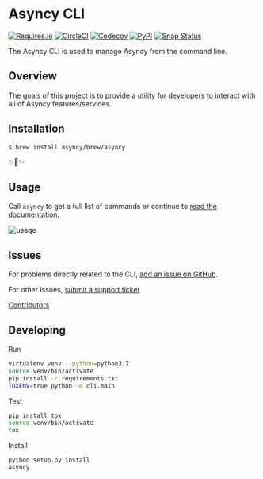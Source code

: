 # Asyncy CLI

[![Requires.io](https://img.shields.io/requires/github/asyncy/cli.svg?style=flat-square)](https://requires.io/github/asyncy/cli/requirements/?branch=master)
[![CircleCI](https://img.shields.io/circleci/project/github/asyncy/cli.svg?style=flat-square)](https://circleci.com/gh/asyncy/cli)
[![Codecov](https://img.shields.io/codecov/c/github/asyncy/cli.svg?style=flat-square)](https://codecov.io/gh/asyncy/cli)
[![PyPI](https://img.shields.io/pypi/v/asyncy.svg?style=flat-square)](https://pypi.org/project/asyncy/)
[![Snap Status](https://build.snapcraft.io/badge/asyncy/snapcraft.svg)](https://build.snapcraft.io/user/asyncy/snapcraft)

The Asyncy CLI is used to manage Asyncy from the command line.

## Overview

The goals of this project is to provide a utility for developers to interact with all of Asyncy features/services.

## Installation

```shell
$ brew install asyncy/brew/asyncy
```

✨🍰✨

## Usage

Call `asyncy` to get a full list of commands or continue to [read the documentation](https://docs.asyncy.com/cli).

![usage](https://user-images.githubusercontent.com/2041757/42899845-8fe6a3a4-8ac7-11e8-8545-a22f99563368.png)

## Issues

For problems directly related to the CLI, [add an issue on GitHub](https://github.com/asyncy/cli/issues/new).

For other issues, [submit a support ticket](mailto:support@asyncy.com)

[Contributors](https://github.com/asyncy/cli/contributors)

## Developing

Run
```sh
virtualenv venv --python=python3.7
source venv/bin/activate
pip install -r requirements.txt
TOXENV=true python -m cli.main
```

Test
```sh
pip install tox
source venv/bin/activate
tox
```

Install
```sh
python setup.py install
asyncy
```
